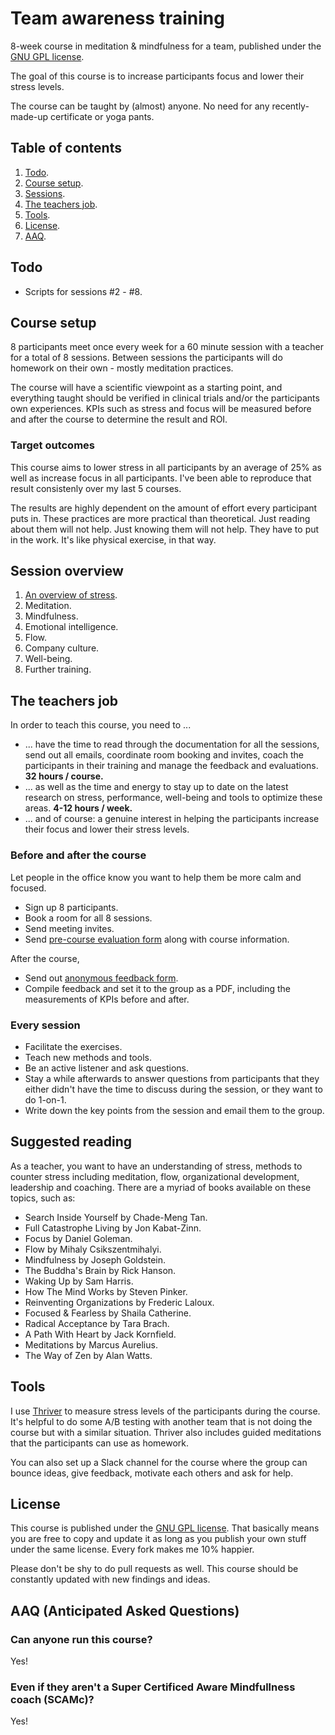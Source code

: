 # Team awareness training
8-week course in meditation &amp; mindfulness for a team, published under the [GNU GPL license](LICENSE).

The goal of this course is to increase participants focus and lower their stress levels. 

The course can be taught by (almost) anyone. No need for any recently-made-up certificate or yoga pants.

## Table of contents
1. [Todo](#todo).
2. [Course setup](#course-setup).
3. [Sessions](#session-overview).
4. [The teachers job](#the-teachers-job).
5. [Tools](#tools).
6. [License](#license).
7. [AAQ](#aaq-anticipated-asked-questions).

## Todo
- Scripts for sessions #2 - #8.

## Course setup
8 participants meet once every week for a 60 minute session with a teacher for a total of 8 sessions. Between sessions the participants will do homework on their own - mostly meditation practices.

The course will have a scientific viewpoint as a starting point, and everything taught should be verified in clinical trials and/or the participants own experiences. KPIs such as stress and focus will be measured before and after the course to determine the result and ROI.

### Target outcomes
This course aims to lower stress in all participants by an average of 25% as well as increase focus in all participants. I've been able to reproduce that result consistenly over my last 5 courses.

The results are highly dependent on the amount of effort every participant puts in. These practices are more practical than theoretical. Just reading about them will not help. Just knowing them will not help. They have to put in the work. It's like physical exercise, in that way.

## Session overview

1. [An overview of stress](session-01-stress.md).
2. Meditation.
3. Mindfulness.
4. Emotional intelligence.
5. Flow.
6. Company culture.
7. Well-being.
8. Further training.

## The teachers job

In order to teach this course, you need to ...
- ... have the time to read through the documentation for all the sessions, send out all emails, coordinate room booking and invites, coach the participants in their training and manage the feedback and evaluations. **32 hours / course.**
- ... as well as the time and energy to stay up to date on the latest research on stress, performance, well-being and tools to optimize these areas. **4-12 hours / week.**
- ... and of course: a genuine interest in helping the participants increase their focus and lower their stress levels.

### Before and after the course
Let people in the office know you want to help them be more calm and focused.

- Sign up 8 participants.
- Book a room for all 8 sessions.
- Send meeting invites.
- Send [pre-course evaluation form](forms.md) along with course information. 

After the course,
- Send out [anonymous feedback form](forms.md).
- Compile feedback and set it to the group as a PDF, including the measurements of KPIs before and after.

### Every session
- Facilitate the exercises.
- Teach new methods and tools.
- Be an active listener and ask questions.
- Stay a while afterwards to answer questions from participants that they either didn't have the time to discuss during the session, or they want to do 1-on-1.
- Write down the key points from the session and email them to the group.

## Suggested reading
As a teacher, you want to have an understanding of stress, methods to counter stress including meditation, flow, organizational development, leadership and coaching. There are a myriad of books available on these topics, such as:
- Search Inside Yourself by Chade-Meng Tan.
- Full Catastrophe Living by Jon Kabat-Zinn.
- Focus by Daniel Goleman.
- Flow by Mihaly Csikszentmihalyi.
- Mindfulness by Joseph Goldstein.
- The Buddha's Brain by Rick Hanson.
- Waking Up by Sam Harris.
- How The Mind Works by Steven Pinker.
- Reinventing Organizations by Frederic Laloux.
- Focused & Fearless by Shaila Catherine.
- Radical Acceptance by Tara Brach.
- A Path With Heart by Jack Kornfield.
- Meditations by Marcus Aurelius.
- The Way of Zen by Alan Watts.

## Tools
I use [Thriver](http://www.thriver.io) to measure stress levels of the participants during the course. It's helpful to do some A/B testing with another team that is not doing the course but with a similar situation. Thriver also includes guided meditations that the participants can use as homework.

You can also set up a Slack channel for the course where the group can bounce ideas, give feedback, motivate each others and ask for help.

## License
This course is published under the [GNU GPL license](LICENSE). That basically means you are free to copy and update it as long as you publish your own stuff under the same license. Every fork makes me 10% happier. 

Please don't be shy to do pull requests as well. This course should be constantly updated with new findings and ideas.

## AAQ (Anticipated Asked Questions)
### Can anyone run this course?
Yes! 

### Even if they aren't a Super Certificed Aware Mindfullness coach (SCAMc)?
Yes!
